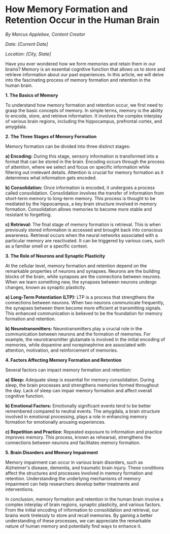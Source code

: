 # How Memory Formation and Retention Occur in the Human Brain

*By Marcus Applebee, Content Creator*

*Date: [Current Date]*

*Location: [City, State]*

Have you ever wondered how we form memories and retain them in our brains? Memory is an essential cognitive function that allows us to store and retrieve information about our past experiences. In this article, we will delve into the fascinating process of memory formation and retention in the human brain.

**1. The Basics of Memory** 

To understand how memory formation and retention occur, we first need to grasp the basic concepts of memory. In simple terms, memory is the ability to encode, store, and retrieve information. It involves the complex interplay of various brain regions, including the hippocampus, prefrontal cortex, and amygdala.

**2. The Three Stages of Memory Formation**

Memory formation can be divided into three distinct stages:

**a) Encoding:** During this stage, sensory information is transformed into a format that can be stored in the brain. Encoding occurs through the process of attention, where we select and focus on specific information while filtering out irrelevant details. Attention is crucial for memory formation as it determines what information gets encoded.

**b) Consolidation:** Once information is encoded, it undergoes a process called consolidation. Consolidation involves the transfer of information from short-term memory to long-term memory. This process is thought to be mediated by the hippocampus, a key brain structure involved in memory formation. Consolidation allows memories to become more stable and resistant to forgetting.

**c) Retrieval:** The final stage of memory formation is retrieval. This is when previously stored information is accessed and brought back into conscious awareness. Retrieval occurs when the neural networks associated with a particular memory are reactivated. It can be triggered by various cues, such as a familiar smell or a specific context.

**3. The Role of Neurons and Synaptic Plasticity**

At the cellular level, memory formation and retention depend on the remarkable properties of neurons and synapses. Neurons are the building blocks of the brain, while synapses are the connections between neurons. When we learn something new, the synapses between neurons undergo changes, known as synaptic plasticity.

**a) Long-Term Potentiation (LTP):** LTP is a process that strengthens the connections between neurons. When two neurons communicate frequently, the synapses between them become more efficient at transmitting signals. This enhanced communication is believed to be the foundation for memory formation and retention.

**b) Neurotransmitters:** Neurotransmitters play a crucial role in the communication between neurons and the formation of memories. For example, the neurotransmitter glutamate is involved in the initial encoding of memories, while dopamine and norepinephrine are associated with attention, motivation, and reinforcement of memories.

**4. Factors Affecting Memory Formation and Retention**

Several factors can impact memory formation and retention:

**a) Sleep:** Adequate sleep is essential for memory consolidation. During sleep, the brain processes and strengthens memories formed throughout the day. Lack of sleep can impair memory formation and affect overall cognitive function.

**b) Emotional Factors:** Emotionally significant events tend to be better remembered compared to neutral events. The amygdala, a brain structure involved in emotional processing, plays a role in enhancing memory formation for emotionally arousing experiences.

**c) Repetition and Practice:** Repeated exposure to information and practice improves memory. This process, known as rehearsal, strengthens the connections between neurons and facilitates memory formation.

**5. Brain Disorders and Memory Impairment**

Memory impairment can occur in various brain disorders, such as Alzheimer's disease, dementia, and traumatic brain injury. These conditions affect the structures and processes involved in memory formation and retention. Understanding the underlying mechanisms of memory impairment can help researchers develop better treatments and interventions.

In conclusion, memory formation and retention in the human brain involve a complex interplay of brain regions, synaptic plasticity, and various factors. From the initial encoding of information to consolidation and retrieval, our brains work tirelessly to store and recall memories. By gaining a better understanding of these processes, we can appreciate the remarkable nature of human memory and potentially find ways to enhance it.